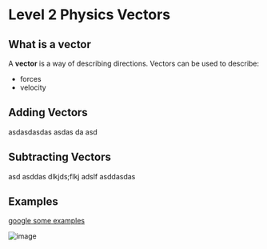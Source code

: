 Level 2 Physics Vectors
====================

What is a vector
----------------

A **vector** is a way of describing directions.
Vectors can be used to describe: 

- forces 
- velocity 


Adding Vectors
----------

asdasdasdas  asdas da asd 

Subtracting Vectors 
-------------------

asd  asddas dlkjds;flkj adslf asddasdas


Examples
--------

[google some examples](https://www.google.co.nz/search?client=ubuntu&channel=fs&q=vector+example&ie=utf-8&oe=utf-8&gfe_rd=cr&ei=QaBJVZOHOqzu8weP04DYAQ)

![image](http://practicalecommerce.com/wp-content/uploads/images/0004/2848/vector_example_lightbox.png)

